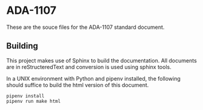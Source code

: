 # ADA-1107

These are the souce files for the ADA-1107 standard document.

## Building

This project makes use of Sphinx to build the documentation. All documents are
in reStructeredText and conversion is used using sphinx tools.

In a UNIX environment with Python and pipenv installed, the following should
suffice to build the html version of this document.

    pipenv install
    pipenv run make html
